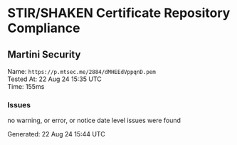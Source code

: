 # STIR/SHAKEN Certificate Repository Compliance

## Martini Security

Name: `https://p.mtsec.me/2884/dMHEEdVppqnD.pem`\
Tested At: 22 Aug 24 15:35 UTC\
Time: 155ms

### Issues

no warning, or error, or notice date level issues were found

Generated: 22 Aug 24 15:44 UTC